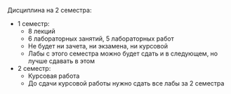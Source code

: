 Дисциплина на 2 семестра:
- 1 семестр:
	- 8 лекций
	- 6 лабораторных занятий, 5 лабораторных работ
	- Не будет ни зачета, ни экзамена, ни курсовой
	- Лабы с этого семестра можно будет сдать и в следующем, но лучше сдавать в этом
- 2 семестр:
	- Курсовая работа
	- До сдачи курсовой работы нужно сдать все лабы за 2 семестра